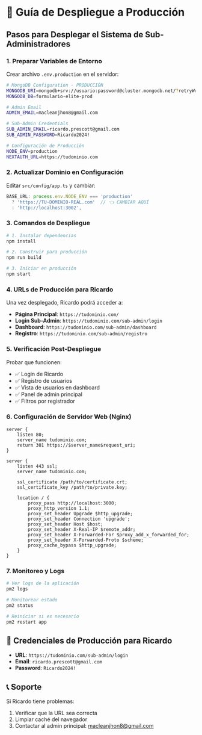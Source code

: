 # 🚀 Guía de Despliegue a Producción

## Pasos para Desplegar el Sistema de Sub-Administradores

### 1. **Preparar Variables de Entorno**

Crear archivo `.env.production` en el servidor:

```bash
# MongoDB Configuration - PRODUCCIÓN
MONGODB_URI=mongodb+srv://usuario:password@cluster.mongodb.net/?retryWrites=true&w=majority&appName=ClusterProd
MONGODB_DB=formulario-elite-prod

# Admin Email
ADMIN_EMAIL=macleanjhon8@gmail.com

# Sub-Admin Credentials
SUB_ADMIN_EMAIL=ricardo.prescott@gmail.com
SUB_ADMIN_PASSWORD=Ricardo2024!

# Configuración de Producción
NODE_ENV=production
NEXTAUTH_URL=https://tudominio.com
```

### 2. **Actualizar Dominio en Configuración**

Editar `src/config/app.ts` y cambiar:
```typescript
BASE_URL: process.env.NODE_ENV === 'production' 
  ? 'https://TU-DOMINIO-REAL.com'  // 👈 CAMBIAR AQUÍ
  : 'http://localhost:3002',
```

### 3. **Comandos de Despliegue**

```bash
# 1. Instalar dependencias
npm install

# 2. Construir para producción
npm run build

# 3. Iniciar en producción
npm start
```

### 4. **URLs de Producción para Ricardo**

Una vez desplegado, Ricardo podrá acceder a:

- **Página Principal**: `https://tudominio.com/`
- **Login Sub-Admin**: `https://tudominio.com/sub-admin/login`
- **Dashboard**: `https://tudominio.com/sub-admin/dashboard`
- **Registro**: `https://tudominio.com/sub-admin/registro`

### 5. **Verificación Post-Despliegue**

Probar que funcionen:
- ✅ Login de Ricardo
- ✅ Registro de usuarios
- ✅ Vista de usuarios en dashboard
- ✅ Panel de admin principal
- ✅ Filtros por registrador

### 6. **Configuración de Servidor Web (Nginx)**

```nginx
server {
    listen 80;
    server_name tudominio.com;
    return 301 https://$server_name$request_uri;
}

server {
    listen 443 ssl;
    server_name tudominio.com;
    
    ssl_certificate /path/to/certificate.crt;
    ssl_certificate_key /path/to/private.key;
    
    location / {
        proxy_pass http://localhost:3000;
        proxy_http_version 1.1;
        proxy_set_header Upgrade $http_upgrade;
        proxy_set_header Connection 'upgrade';
        proxy_set_header Host $host;
        proxy_set_header X-Real-IP $remote_addr;
        proxy_set_header X-Forwarded-For $proxy_add_x_forwarded_for;
        proxy_set_header X-Forwarded-Proto $scheme;
        proxy_cache_bypass $http_upgrade;
    }
}
```

### 7. **Monitoreo y Logs**

```bash
# Ver logs de la aplicación
pm2 logs

# Monitorear estado
pm2 status

# Reiniciar si es necesario
pm2 restart app
```

## 🔐 **Credenciales de Producción para Ricardo**

- **URL**: `https://tudominio.com/sub-admin/login`
- **Email**: `ricardo.prescott@gmail.com`
- **Password**: `Ricardo2024!`

## 📞 **Soporte**

Si Ricardo tiene problemas:
1. Verificar que la URL sea correcta
2. Limpiar caché del navegador
3. Contactar al admin principal: macleanjhon8@gmail.com
